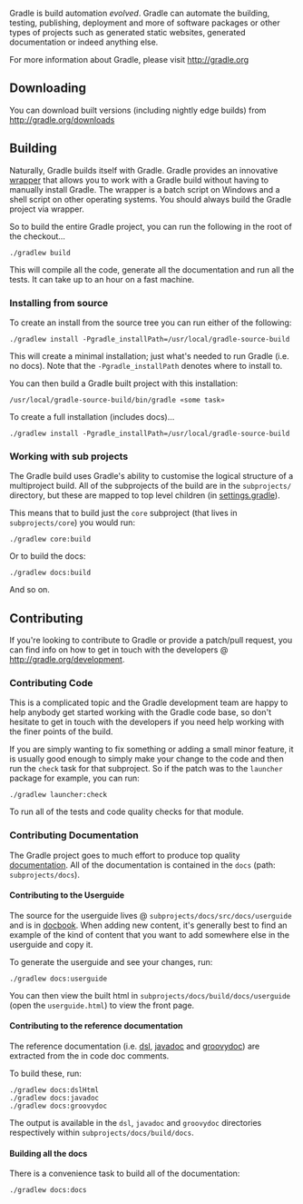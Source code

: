 Gradle is build automation *evolved*. Gradle can automate the building, testing, publishing, deployment and more of software packages or other types of projects such as generated static websites, generated documentation or indeed anything else.

For more information about Gradle, please visit http://gradle.org

## Downloading

You can download built versions (including nightly edge builds) from http://gradle.org/downloads

## Building

Naturally, Gradle builds itself with Gradle. Gradle provides an innovative [wrapper](http://gradle.org/docs/current/userguide/gradle_wrapper.html) that allows you to work with a Gradle build without having to manually install Gradle. The wrapper is a batch script on Windows and a shell script on other operating systems. You should always build the Gradle project via wrapper.

So to build the entire Gradle project, you can run the following in the root of the checkout…

    ./gradlew build

This will compile all the code, generate all the documentation and run all the tests. It can take up to an hour on a fast machine.

### Installing from source

To create an install from the source tree you can run either of the following:

    ./gradlew install -Pgradle_installPath=/usr/local/gradle-source-build

This will create a minimal installation; just what's needed to run Gradle (i.e. no docs). Note that the `-Pgradle_installPath` denotes where to install to. 

You can then build a Gradle built project with this installation:

    /usr/local/gradle-source-build/bin/gradle «some task»

To create a full installation (includes docs)…

    ./gradlew install -Pgradle_installPath=/usr/local/gradle-source-build

### Working with sub projects

The Gradle build uses Gradle's ability to customise the logical structure of a multiproject build. All of the subprojects of the build are in the `subprojects/` directory, but these are mapped to top level children (in [settings.gradle](https://github.com/gradle/gradle/blob/master/settings.gradle)).

This means that to build just the `core` subproject (that lives in `subprojects/core`) you would run:

    ./gradlew core:build

Or to build the docs:

    ./gradlew docs:build

And so on.

## Contributing

If you're looking to contribute to Gradle or provide a patch/pull request, you can find info on how to get in touch with the developers @ http://gradle.org/development.

### Contributing Code

This is a complicated topic and the Gradle development team are happy to help anybody get started working with the Gradle code base, so don't hesitate to get in touch with the developers if you need help working with the finer points of the build.

If you are simply wanting to fix something or adding a small minor feature, it is usually good enough to simply make your change to the code and then run the `check` task for that subproject. So if the patch was to the `launcher` package for example, you can run:

    ./gradlew launcher:check

To run all of the tests and code quality checks for that module.

### Contributing Documentation

The Gradle project goes to much effort to produce top quality [documentation](http://gradle.org/documentation). All of the documentation is contained in the `docs` (path: `subprojects/docs`).

#### Contributing to the Userguide

The source for the userguide lives @ `subprojects/docs/src/docs/userguide` and is in [docbook](http://www.docbook.org/). When adding new content, it's generally best to find an example of the kind of content that you want to add somewhere else in the userguide and copy it.

To generate the userguide and see your changes, run:

    ./gradlew docs:userguide

You can then view the built html in `subprojects/docs/build/docs/userguide` (open the `userguide.html`) to view the front page.

#### Contributing to the reference documentation

The reference documentation (i.e. [dsl](http://gradle.org/docs/current/dsl/), [javadoc](http://gradle.org/docs/current/javadoc/) and [groovydoc](http://gradle.org/docs/current/groovydoc/)) are extracted from the in code doc comments.

To build these, run:

    ./gradlew docs:dslHtml
    ./gradlew docs:javadoc
    ./gradlew docs:groovydoc

The output is available in the `dsl`, `javadoc` and `groovydoc` directories respectively within `subprojects/docs/build/docs`.

#### Building all the docs

There is a convenience task to build all of the documentation:

    ./gradlew docs:docs
